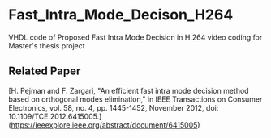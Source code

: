# Fast_Intra_Mode_Decison_H264
VHDL code of Proposed Fast Intra Mode Decision in H.264 video coding for Master's thesis project 


## Related Paper

[H. Pejman and F. Zargari, "An efficient fast intra mode decision method based on orthogonal modes elimination," in IEEE Transactions on Consumer Electronics, vol. 58, no. 4, pp. 1445-1452, November 2012, doi: 10.1109/TCE.2012.6415005.]
(https://ieeexplore.ieee.org/abstract/document/6415005)
